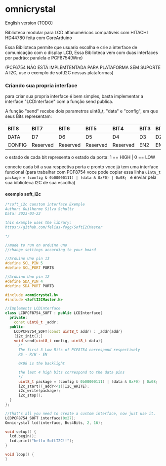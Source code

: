 # omnicrystal
English version (TODO)

Biblioteca modular para LCD alfanuméricos compatíveis com HITACHI HD44780 feita com CoreArduino

Essa Biblioteca permite que usuario escolha e crie a interface de comunicação com o display LCD, Essa Biblioteca vem com duas interfaces por padrão: paralela e PCF8754(Wire)

(PCF6754 NÃO ESTÁ IMPLEMTENTADA PARA PLATAFORMA SEM SUPORTE A I2C, use o exemplo de softI2C nessas plataformas)

### Criando sua propria interface 
para criar sua propria interface é bem simples, basta implementar a interface "LCDInterface" com a função send publica.

A função "send" recebe dois parametros uint8_t, "data" e "config", em que seus Bits representam:

| BITS | BIT7 | BIT6 |BIT5| BIT4| BIT3| BIT2| BIT1| BIT0|
| :------ | :------ | :------|  :------| :------| :------| :------| :------| :------|
| DATA | D7 | D6 | D5 | D4 | D3 | D2 | D1 | D0 |
| CONFIG | Reserved | Reserved | Reserved | Reserved | EN2 | EN | RW | RS |

o estado de cada bit representa o estado da porta: 1 == HIGH | 0 == LOW

conecte cada bit a sua respectiva porta e pronto voce já tem uma interface funcional
(para trabalhar com PCF8754 voce pode copiar essa linha ```uint8_t package = (config & 0b00000111) | (data & 0xF0) | 0x08; ``` e enviar pela sua biblioteca I2C de sua escolha)
#### exemplo soft_i2c
```c++
/*soft_i2c cunstom interface Exemple
Author: Guilherme Silva Schultz
Data: 2023-03-22

this example uses the library:
https://github.com/felias-fogg/SoftI2CMaster

*/

//made to run on arduino uno
//change settings according to your board

//Arduino Uno pin 13
#define SCL_PIN 5
#define SCL_PORT PORTB

//Arduino Uno pin 12
#define SDA_PIN 4
#define SDA_PORT PORTB

#include <omnicrystal.h>
#include <SoftI2CMaster.h>

//Implements LCDinterface
class LCDPCF8754_SOFT : public LCDInterface{
  private:
    const uint8_t _addr;
  public:
    LCDPCF8754_SOFT(const uint8_t addr) : _addr{addr}
    {i2c_init();}
    void send(uint8_t config, uint8_t data){
      /*
      The first 3 Low Bits of PCF8754 correspond respectively
      RS - R/W - EN

      0x08 is the backlight

      the last 4 high bits correspond to the data pins
      */
      uint8_t package = (config & 0b00000111) | (data & 0xF0) | 0x08;
      i2c_start((_addr<<1)|I2C_WRITE);
      i2c_write(package);
      i2c_stop();
  }
};

//that's all you need to create a custom interface, now just use it.
LCDPCF8754_SOFT interface(0x27);
Omnicrystal lcd(interface, Bus4Bits, 2, 16);

void setup() {
  lcd.begin();
  lcd.print("hello SoftI2C!!");
}

void loop() {
}

```
